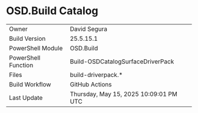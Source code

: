 ﻿# OSD.Build Catalog

| | |
|-|-|
| Owner | David Segura |
| Build Version | 25.5.15.1 |
| PowerShell Module | OSD.Build |
| PowerShell Function | Build-OSDCatalogSurfaceDriverPack |
| Files | build-driverpack.* |
| Build Workflow | GitHub Actions |
| Last Update | Thursday, May 15, 2025 10:09:01 PM UTC |
